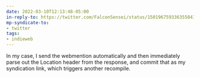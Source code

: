 ```yaml
---
date: 2022-03-10T12:13:48-05:00
in-reply-to: https://twitter.com/FalconSensei/status/1501967593363558415
mp-syndicate-to:
- twitter
tags:
- indieweb
---
```


In my case, I send the webmention automatically and then immediately parse out the Location header from the response, and commit that as my syndication link, which triggers another recompile.
